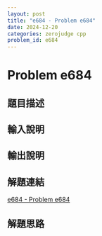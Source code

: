```yaml
---
layout: post
title: "e684 - Problem e684"
date: 2024-12-20
categories: zerojudge cpp
problem_id: e684
---
```


# Problem e684

## 題目描述



## 輸入說明



## 輸出說明



## 解題連結

[e684 - Problem e684](https://zerojudge.tw/ShowProblem?problemid=e684)

## 解題思路

